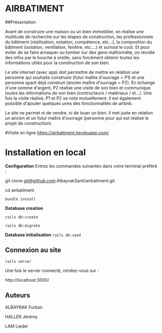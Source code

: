 # AIRBATIMENT

##Présentation

Avant de construire une maison ou un bien immobilier, on réalise une multitude de recherche sur les étapes de construction, les professionnels du bâtiment (réallisation, notation, compétence, etc...), la composition du bâtiment (isolation, ventilation, fenêtre, etc....) et surtout le coût. Et pour éviter de se faire arnaquer ou tomber sur des gens malhonnête, on récolte des infos par le bouche à oreille, sans forcément obtenir toutes les informations utiles pour la construction de son bien.

Le site internet (avec app) doit permettre de mettre en relation une personne qui souhaite construire (futur maître d'ouvrage = P1) et une personne ayant déjà construit (ancien maître d'ouvrage = P2). En échange d'une somme d'argent, P2 réalise une visite de son bien et communique toutes les informations de son bien (contructeurs / matériaux / et...). Une fois la visite réalisé, P1 et P2 se note mutuellement. Il est également possible d'ajouter quelques unes des fonctionnalités de airbnb.

Le site ne permet ni de vendre, ni de louer un bien. Il met juste en relation un ancien et un futur maître d'ouvrage (personne pour qui est réalisé le projet de construction)

#Visite en ligne https://airbatiment.herokuapp.com/

# Installation en local
**Configuration**
Entrez les commandes suivantes dans votre terminal préféré :

git clone git@github.com:AlbayrakSanli/airbatiment.git

cd airbatiment

``bundle install``

**Database creation**

`rails db:create`

`rails db:migrate`

**Database initialisation**
`rails db:seed`

## Connexion au site

`rails server`

Une fois le server connecté, rendez-vous sur :

http://localhost:3000/

## Auteurs

ALBAYRAK Furkan

HALLER Jérémy

LAM Liedel